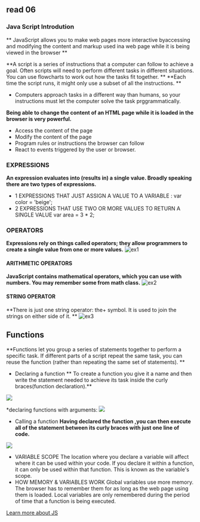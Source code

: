 ## read 06

### Java Script Introdution
** JavaScript allows you to make web pages more interactive byaccessing and modifying the content and markup used ina web page while it is being viewed in the browser **

**A script is a series of instructions that a computer can follow to achieve a goal. 
Often scripts will need to perform different tasks in different situations. 
You can use flowcharts to work out how the tasks fit together. **
**Each time the script runs, it might only use a subset of all the instructions. **
- Computers approach tasks in a different way than humans, so your instructions must let the computer solve the task prggrammatically. 

**Being able to change the content of an HTML page while it is loaded in the browser is very powerful.** 
* Access the content of the page 
* Modify the content of the page 
* Program rules or instructions the browser can follow 
* React to events triggered by the user or browser.

### EXPRESSIONS
**An expression evaluates into (results in) a single value. Broadly speaking  there are two types of expressions.** 
- 1 
EXPRESSIONS THAT JUST ASSIGN A 
VALUE TO A VARIABLE :
 var color = 'beige'; 
- 2 
EXPRESSIONS THAT USE TWO OR 
MORE VALUES TO RETURN A 
SINGLE VALUE
var area = 3 * 2;

### OPERATORS 
**Expressions rely on things called operators; they allow programmers to  create a single value from one or more values.**
![ex1](https://i.ytimg.com/vi/wFB-ywsNPwg/maxresdefault.jpg)

#### ARITHMETIC OPERATORS 
**JavaScript contains  mathematical 
operators, which you can use with numbers. You may remember some from math class.**
![ex2](https://slideplayer.com/slide/13571844/82/images/28/Arithmetic+Operators+in+JavaScript.jpg)

#### STRING OPERATOR 
**There is just one string operator: the+ symbol. It is used to join the strings on either side of it. **
![ex3](https://data-flair.training/blogs/wp-content/uploads/sites/2/2019/08/JavaScript-String-operators.jpg)



## Functions
**Functions let you group a series of statements together to perform a specific task. If different parts of a script repeat the same task, you can reuse the function (rather than repeating the same set of statements). **

* Declaring a function
** To create a function you give it a name and then write the statement needed to achieve its task inside the curly braces(function declaration).**

![](https://i.stack.imgur.com/bCrSm.png)

*declaring functions with arguments:
![](https://cf.ppt-online.org/files/slide/z/ZQB7W6CTo0jgKzhF5VLlfNdbm1HPD2exvrSG9q/slide-27.jpg)

* Calling a function
**Having declared the function ,you can then execute all of the statement between its curly braces with just one line of code.**

![](https://i.ytimg.com/vi/95mIis5M-gU/hqdefault.jpg)

- VARIABLE SCOPE 
The location where you declare a variable will affect where it can be used  within your code. If you declare it within a function, it can only be used within that function. This is known as the variable's scope. 
- HOW MEMORY & VARIABLES WORK 
Global variables use more memory. The browser has to remember them for as long as the web page using them is loaded. Local variables are only remembered during the period of time that a function is being executed. 

[Learn more about JS](https://www.w3schools.com/js/DEFAULT.asp)





